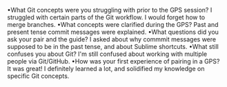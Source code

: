•What Git concepts were you struggling with prior to the GPS session?
	I struggled with certain parts of the Git workflow. I would forget how to merge branches.
•What concepts were clarified during the GPS?
	Past and present tense commit messages were explained.
•What questions did you ask your pair and the guide?
	I asked about why commmit messages were supposed to be in the past tense, and about Sublime shortcuts.
•What still confuses you about Git?
	I'm still confused about working with multiple people via Git/GitHub.
•How was your first experience of pairing in a GPS?
	It was great! I definitely learned a lot, and solidified my knowledge on specific Git concepts.